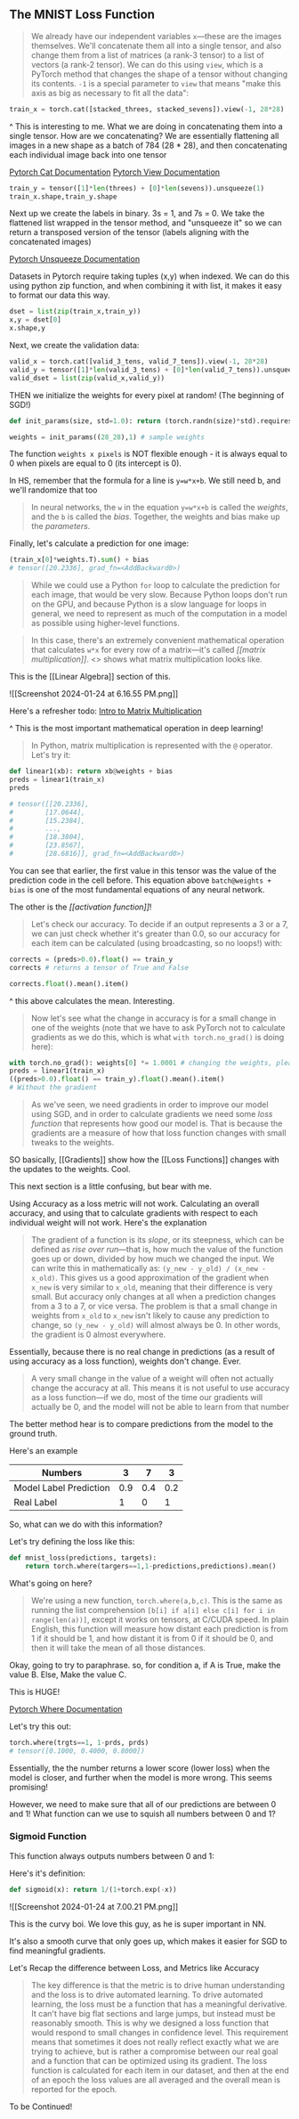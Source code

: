## The MNIST Loss Function

> We already have our independent variables `x`—these are the images themselves. We'll concatenate them all into a single tensor, and also change them from a list of matrices (a rank-3 tensor) to a list of vectors (a rank-2 tensor). We can do this using `view`, which is a PyTorch method that changes the shape of a tensor without changing its contents. `-1` is a special parameter to `view` that means "make this axis as big as necessary to fit all the data":

```Python
train_x = torch.cat([stacked_threes, stacked_sevens]).view(-1, 28*28)
```

^ This is interesting to me. What we are doing in concatenating them into a single tensor. How are we concatenating? We are essentially flattening all images in a new shape as a batch of 784 (28 * 28), and then concatenating each individual image back into one tensor

[Pytorch Cat Documentation](https://pytorch.org/docs/stable/generated/torch.cat.html)
[Pytorch View Documentation](https://pytorch.org/docs/stable/generated/torch.Tensor.view.html)

```python
train_y = tensor([1]*len(threes) + [0]*len(sevens)).unsqueeze(1)
train_x.shape,train_y.shape
```

Next up we create the labels in binary. 3s = 1, and 7s = 0. We take the flattened list wrapped in the tensor method, and "unsqueeze it" so we can return a transposed version of the tensor (labels aligning with the concatenated images)

[Pytorch Unsqueeze Documentation](https://pytorch.org/docs/stable/generated/torch.unsqueeze.html)

Datasets in Pytorch require taking tuples (x,y) when indexed. We can do this using python zip function, and when combining it with list, it makes it easy to format our data this way.

```python
dset = list(zip(train_x,train_y))
x,y = dset[0]
x.shape,y
```

Next, we create the validation data:

```python
valid_x = torch.cat([valid_3_tens, valid_7_tens]).view(-1, 28*28)
valid_y = tensor([1]*len(valid_3_tens) + [0]*len(valid_7_tens)).unsqueeze(1)
valid_dset = list(zip(valid_x,valid_y))
```

THEN we initialize the weights for every pixel at random! (The beginning of SGD!)

```python
def init_params(size, std=1.0): return (torch.randn(size)*std).requires_grad_() # function to create the random weights

weights = init_params((28_28),1) # sample weights
```

The function `weights x pixels` is NOT flexible enough - it is always equal to 0 when pixels are equal to 0 (its intercept is 0). 

In HS, remember that the formula for a line is `y=w*x+b`. We still need b, and we'll randomize that too

> In neural networks, the `w` in the equation `y=w*x+b` is called the _weights_, and the `b` is called the _bias_. Together, the weights and bias make up the _parameters_.

Finally, let's calculate a prediction for one image:

```python
(train_x[0]*weights.T).sum() + bias
# tensor([20.2336], grad_fn=<AddBackward0>)
```

> While we could use a Python `for` loop to calculate the prediction for each image, that would be very slow. Because Python loops don't run on the GPU, and because Python is a slow language for loops in general, we need to represent as much of the computation in a model as possible using higher-level functions.

> In this case, there's an extremely convenient mathematical operation that calculates `w*x` for every row of a matrix—it's called _[[matrix multiplication]]_. <> shows what matrix multiplication looks like.

This is the [[Linear Algebra]] section of this.

![[Screenshot 2024-01-24 at 6.16.55 PM.png]]

Here's a refresher todo: [Intro to Matrix Multiplication](https://youtu.be/kT4Mp9EdVqs) 

^ This is the most important mathematical operation in deep learning!

> In Python, matrix multiplication is represented with the `@` operator. Let's try it:

```python
def linear1(xb): return xb@weights + bias
preds = linear1(train_x)
preds

# tensor([[20.2336],
#        [17.0644],
#        [15.2384],
#        ...,
#        [18.3804],
#        [23.8567],
#        [28.6816]], grad_fn=<AddBackward0>)
```

You can see that earlier, the first value in this tensor was the value of the prediction code in the cell before. This equation above `batch@weights + bias` is one of the most fundamental equations of any neural network.

The other is the _[[activation function]]_!

> Let's check our accuracy. To decide if an output represents a 3 or a 7, we can just check whether it's greater than 0.0, so our accuracy for each item can be calculated (using broadcasting, so no loops!) with:

```python
corrects = (preds>0.0).float() == train_y
corrects # returns a tensor of True and False
```

```python
corrects.float().mean().item()
```

^ this above calculates the mean. Interesting.

> Now let's see what the change in accuracy is for a small change in one of the weights (note that we have to ask PyTorch not to calculate gradients as we do this, which is what `with torch.no_grad()` is doing here):

```python
with torch.no_grad(): weights[0] *= 1.0001 # changing the weights, please don't calc gradients
preds = linear1(train_x)
((preds>0.0).float() == train_y).float().mean().item()
# Without the gradient
```

> As we've seen, we need gradients in order to improve our model using SGD, and in order to calculate gradients we need some *loss function* that represents how good our model is. That is because the gradients are a measure of how that loss function changes with small tweaks to the weights.

SO basically, [[Gradients]] show how the [[Loss Functions]] changes with the updates to the weights. Cool.

This next section is a little confusing, but bear with me.

Using Accuracy as a loss metric will not work. Calculating an overall accuracy, and using that to calculate gradients with respect to each individual weight will not work. Here's the explanation

> The gradient of a function is its *slope*, or its steepness, which can be defined as *rise over run*—that is, how much the value of the function goes up or down, divided by how much we changed the input. We can write this in mathematically as: `(y_new - y_old) / (x_new - x_old)`. This gives us a good approximation of the gradient when `x_new` is very similar to `x_old`, meaning that their difference is very small. But accuracy only changes at all when a prediction changes from a 3 to a 7, or vice versa. The problem is that a small change in weights from `x_old` to `x_new` isn't likely to cause any prediction to change, so `(y_new - y_old)` will almost always be 0. In other words, the gradient is 0 almost everywhere.

Essentially, because there is no real change in predictions (as a result of using accuracy as a loss function), weights don't change. Ever.

> A very small change in the value of a weight will often not actually change the accuracy at all. This means it is not useful to use accuracy as a loss function—if we do, most of the time our gradients will actually be 0, and the model will not be able to learn from that number

The better method hear is to compare predictions from the model to the ground truth.

Here's an example

| Numbers | 3 | 7 | 3 |
| ---- | ---- | ---- | ---- |
| Model Label Prediction | 0.9 | 0.4 | 0.2 |
| Real Label | 1 | 0 | 1 |

So, what can we do with this information?

Let's try defining the loss like this:

```python
def mnist_loss(predictions, targets):
	return torch.where(targers==1,1-predictions,predictions).mean()
```

What's going on here?

> We're using a new function, `torch.where(a,b,c)`. This is the same as running the list comprehension `[b[i] if a[i] else c[i] for i in range(len(a))]`, except it works on tensors, at C/CUDA speed. In plain English, this function will measure how distant each prediction is from 1 if it should be 1, and how distant it is from 0 if it should be 0, and then it will take the mean of all those distances.

Okay, going to try to paraphrase. so, for condition a, if A is True, make the value B. Else, Make the value C.

This is HUGE!

[Pytorch Where Documentation](https://pytorch.org/docs/stable/generated/torch.where.html)

Let's try this out:

```python
torch.where(trgts==1, 1-prds, prds)
# tensor([0.1000, 0.4000, 0.8000])
```

Essentially, the the number returns a lower score (lower loss) when the model is closer, and further when the model is more wrong. This seems promising!

However, we need to make sure that all of our predictions are between 0 and 1! What function can we use to squish all numbers between 0 and 1?

### Sigmoid Function

This function always outputs numbers between 0 and 1:

Here's it's definition:

```python
def sigmoid(x): return 1/(1+torch.exp(-x))
```

![[Screenshot 2024-01-24 at 7.00.21 PM.png]]

This is the curvy boi. We love this guy, as he is super important in NN.

It's also a smooth curve that only goes up, which makes it easier for SGD to find meaningful gradients.

Let's Recap the difference between Loss, and Metrics like Accuracy

> The key difference is that the metric is to drive human understanding and the loss is to drive automated learning. To drive automated learning, the loss must be a function that has a meaningful derivative. It can't have big flat sections and large jumps, but instead must be reasonably smooth. This is why we designed a loss function that would respond to small changes in confidence level. This requirement means that sometimes it does not really reflect exactly what we are trying to achieve, but is rather a compromise between our real goal and a function that can be optimized using its gradient. The loss function is calculated for each item in our dataset, and then at the end of an epoch the loss values are all averaged and the overall mean is reported for the epoch.

To be Continued!